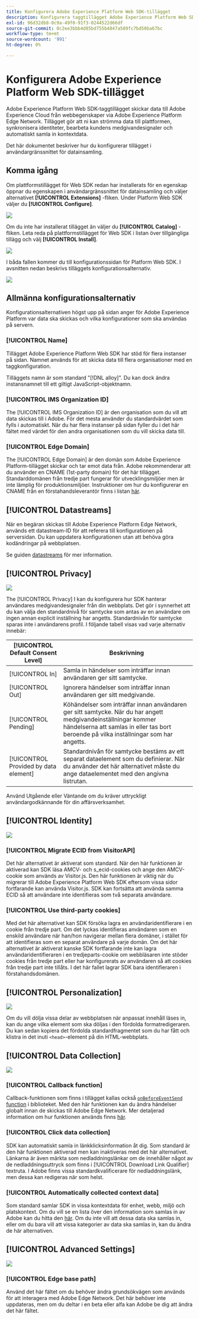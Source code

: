 ```yaml
---
title: Konfigurera Adobe Experience Platform Web SDK-tillägget
description: Konfigurera taggtillägget Adobe Experience Platform Web SDK i användargränssnittet för datainsamling.
exl-id: 96d32db8-0c9a-49f0-91f3-0244522d66df
source-git-commit: 0c2ee3bbb4d85bd755b4847a509fc7bd50ba67bc
workflow-type: tm+mt
source-wordcount: '991'
ht-degree: 0%

---
```


# Konfigurera Adobe Experience Platform Web SDK-tillägget

Adobe Experience Platform Web SDK-taggtillägget skickar data till Adobe Experience Cloud från webbegenskaper via Adobe Experience Platform Edge Network. Tillägget gör att ni kan strömma data till plattformen, synkronisera identiteter, bearbeta kundens medgivandesignaler och automatiskt samla in kontextdata.

Det här dokumentet beskriver hur du konfigurerar tillägget i användargränssnittet för datainsamling.

## Komma igång

Om plattformstillägget för Web SDK redan har installerats för en egenskap öppnar du egenskapen i användargränssnittet för datainsamling och väljer alternativet **[!UICONTROL Extensions]** -fliken. Under Platform Web SDK väljer du **[!UICONTROL Configure]**.

![](../images/extension/overview/configure.png)

Om du inte har installerat tillägget än väljer du **[!UICONTROL Catalog]** -fliken. Leta reda på plattformstillägget för Web SDK i listan över tillgängliga tillägg och välj **[!UICONTROL Install]**.

![](../images/extension/overview/install.png)

I båda fallen kommer du till konfigurationssidan för Platform Web SDK. I avsnitten nedan beskrivs tilläggets konfigurationsalternativ.

![](../images/extension/overview/config-screen.png)

## Allmänna konfigurationsalternativ

Konfigurationsalternativen högst upp på sidan anger för Adobe Experience Platform var data ska skickas och vilka konfigurationer som ska användas på servern.

### [!UICONTROL Name]

Tillägget Adobe Experience Platform Web SDK har stöd för flera instanser på sidan. Namnet används för att skicka data till flera organisationer med en taggkonfiguration.

Tilläggets namn är som standard &quot;[!DNL alloy]&quot;. Du kan dock ändra instansnamnet till ett giltigt JavaScript-objektnamn.

### **[!UICONTROL IMS Organization ID]**

The [!UICONTROL IMS Organization ID] är den organisation som du vill att data skickas till i Adobe. För det mesta använder du standardvärdet som fylls i automatiskt. När du har flera instanser på sidan fyller du i det här fältet med värdet för den andra organisationen som du vill skicka data till.

### **[!UICONTROL Edge Domain]**

The [!UICONTROL Edge Domain] är den domän som Adobe Experience Platform-tillägget skickar och tar emot data från. Adobe rekommenderar att du använder en CNAME (1st-party domain) för det här tillägget. Standarddomänen från tredje part fungerar för utvecklingsmiljöer men är inte lämplig för produktionsmiljöer. Instruktioner om hur du konfigurerar en CNAME från en förstahandsleverantör finns i listan [här](https://experienceleague.adobe.com/docs/core-services/interface/ec-cookies/cookies-first-party.html).

## [!UICONTROL Datastreams]

När en begäran skickas till Adobe Experience Platform Edge Network, används ett datastream-ID för att referera till konfigurationen på serversidan. Du kan uppdatera konfigurationen utan att behöva göra kodändringar på webbplatsen.

Se guiden [datastreams](../datastreams/overview.md) för mer information.


## [!UICONTROL Privacy]

![](../images/extension/overview/privacy.png)

The [!UICONTROL Privacy] I kan du konfigurera hur SDK hanterar användares medgivandesignaler från din webbplats. Det gör i synnerhet att du kan välja den standardnivå för samtycke som antas av en användare om ingen annan explicit inställning har angetts. Standardnivån för samtycke sparas inte i användarens profil. I följande tabell visas vad varje alternativ innebär:

| [!UICONTROL Default Consent Level] | Beskrivning |
| --- | --- |
| [!UICONTROL In] | Samla in händelser som inträffar innan användaren ger sitt samtycke. |
| [!UICONTROL Out] | Ignorera händelser som inträffar innan användaren ger sitt medgivande. |
| [!UICONTROL Pending] | Köhändelser som inträffar innan användaren ger sitt samtycke. När du har angett medgivandeinställningar kommer händelserna att samlas in eller tas bort beroende på vilka inställningar som har angetts. |
| [!UICONTROL Provided by data element] | Standardnivån för samtycke bestäms av ett separat dataelement som du definierar. När du använder det här alternativet måste du ange dataelementet med den angivna listrutan. |

Använd Utgående eller Väntande om du kräver uttryckligt användargodkännande för din affärsverksamhet.

## [!UICONTROL Identity]

![](../images/extension/overview/identity.png)

### [!UICONTROL Migrate ECID from VisitorAPI]

Det här alternativet är aktiverat som standard. När den här funktionen är aktiverad kan SDK läsa AMCV- och s_ecid-cookies och ange den AMCV-cookie som används av Visitor.js. Den här funktionen är viktig när du migrerar till Adobe Experience Platform Web SDK eftersom vissa sidor fortfarande kan använda Visitor.js. SDK kan fortsätta att använda samma ECID så att användare inte identifieras som två separata användare.

### [!UICONTROL Use third-party cookies]

Med det här alternativet kan SDK försöka lagra en användaridentifierare i en cookie från tredje part. Om det lyckas identifieras användaren som en enskild användare när han/hon navigerar mellan flera domäner, i stället för att identifieras som en separat användare på varje domän. Om det här alternativet är aktiverat kanske SDK fortfarande inte kan lagra användaridentifieraren i en tredjeparts-cookie om webbläsaren inte stöder cookies från tredje part eller har konfigurerats av användaren så att cookies från tredje part inte tillåts. I det här fallet lagrar SDK bara identifieraren i förstahandsdomänen.

## [!UICONTROL Personalization]

![](../images/extension/overview/personalization.png)

Om du vill dölja vissa delar av webbplatsen när anpassat innehåll läses in, kan du ange vilka element som ska döljas i den fördolda formatredigeraren. Du kan sedan kopiera det fördolda standardfragmentet som du har fått och klistra in det inuti `<head>`-element på din HTML-webbplats.

## [!UICONTROL Data Collection]

![](../images/extension/overview/data-collection.png)

### [!UICONTROL Callback function]

Callback-funktionen som finns i tillägget kallas också [`onBeforeEventSend` function](https://experienceleague.adobe.com/docs/experience-platform/edge/fundamentals/configuring-the-sdk.html?lang=en) i biblioteket. Med den här funktionen kan du ändra händelser globalt innan de skickas till Adobe Edge Network. Mer detaljerad information om hur funktionen används finns [här](https://experienceleague.adobe.com/docs/experience-platform/edge/fundamentals/tracking-events.html?lang=en#modifying-events-globally).

### [!UICONTROL Click data collection]

SDK kan automatiskt samla in länkklicksinformation åt dig. Som standard är den här funktionen aktiverad men kan inaktiveras med det här alternativet. Länkarna är även märkta som nedladdningslänkar om de innehåller något av de nedladdningsuttryck som finns i [!UICONTROL Download Link Qualifier] textruta. I Adobe finns vissa standardkvalificerare för nedladdningslänk, men dessa kan redigeras när som helst.

### [!UICONTROL Automatically collected context data]

Som standard samlar SDK in vissa kontextdata för enhet, webb, miljö och platskontext. Om du vill se en lista över den information som samlas in av Adobe kan du hitta den [här](https://experienceleague.adobe.com/docs/experience-platform/edge/data-collection/automatic-information.html?lang=en). Om du inte vill att dessa data ska samlas in, eller om du bara vill att vissa kategorier av data ska samlas in, kan du ändra de här alternativen.

## [!UICONTROL Advanced Settings]

![](../images/extension/overview/advanced-settings.png)

### [!UICONTROL Edge base path]

Använd det här fältet om du behöver ändra grundsökvägen som används för att interagera med Adobe Edge Network. Det här behöver inte uppdateras, men om du deltar i en beta eller alfa kan Adobe be dig att ändra det här fältet.
